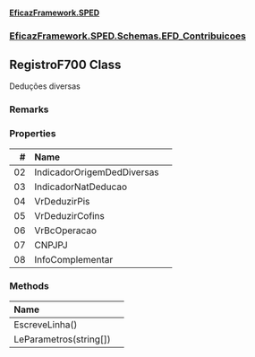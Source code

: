 #### [EficazFramework.SPED](EficazFrameworkSPED.md 'EficazFramework SPED')
### [EficazFramework.SPED.Schemas.EFD_Contribuicoes](EficazFramework.SPED.Schemas.EFD_Contribuicoes.md 'EficazFramework.SPED.Schemas.EFD_Contribuicoes')

## RegistroF700 Class

Deduções diversas

### Remarks
### Properties

| # | Name | |
| ---: | :--- | :--- |
| 02 | IndicadorOrigemDedDiversas |  |
| 03 | IndicadorNatDeducao |  |
| 04 | VrDeduzirPis |  |
| 05 | VrDeduzirCofins |  |
| 06 | VrBcOperacao |  |
| 07 | CNPJPJ |  |
| 08 | InfoComplementar |  |
### Methods

| Name | |
| :--- | :--- |
| EscreveLinha() |  |
| LeParametros(string[]) |  |
